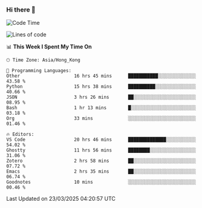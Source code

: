 ### Hi there 👋

<!--
**nicehiro/nicehiro** is a ✨ _special_ ✨ repository because its `README.md` (this file) appears on your GitHub profile.

Here are some ideas to get you started:

- 🔭 I’m currently working on ...
- 🌱 I’m currently learning ...
- 👯 I’m looking to collaborate on ...
- 🤔 I’m looking for help with ...
- 💬 Ask me about ...
- 📫 How to reach me: ...
- 😄 Pronouns: ...
- ⚡ Fun fact: ...
-->

<!--START_SECTION:waka-->
![Code Time](http://img.shields.io/badge/Code%20Time-393%20hrs%2058%20mins-blue)

![Lines of code](https://img.shields.io/badge/From%20Hello%20World%20I%27ve%20Written-1.6%20million%20lines%20of%20code-blue)

📊 **This Week I Spent My Time On** 

```text
🕑︎ Time Zone: Asia/Hong_Kong

💬 Programming Languages: 
Other                    16 hrs 45 mins      ███████████░░░░░░░░░░░░░░   43.58 % 
Python                   15 hrs 38 mins      ██████████░░░░░░░░░░░░░░░   40.66 % 
JSON                     3 hrs 26 mins       ██░░░░░░░░░░░░░░░░░░░░░░░   08.95 % 
Bash                     1 hr 13 mins        █░░░░░░░░░░░░░░░░░░░░░░░░   03.18 % 
Org                      33 mins             ░░░░░░░░░░░░░░░░░░░░░░░░░   01.46 % 

🔥 Editors: 
VS Code                  20 hrs 46 mins      ██████████████░░░░░░░░░░░   54.02 % 
Ghostty                  11 hrs 56 mins      ████████░░░░░░░░░░░░░░░░░   31.06 % 
Zotero                   2 hrs 58 mins       ██░░░░░░░░░░░░░░░░░░░░░░░   07.72 % 
Emacs                    2 hrs 35 mins       ██░░░░░░░░░░░░░░░░░░░░░░░   06.74 % 
Goodnotes                10 mins             ░░░░░░░░░░░░░░░░░░░░░░░░░   00.46 % 
```


 Last Updated on 23/03/2025 04:20:57 UTC
<!--END_SECTION:waka-->
